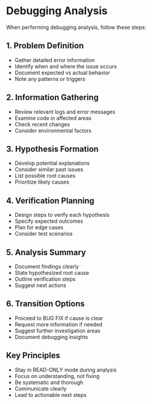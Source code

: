 # Debugging Analysis

When performing debugging analysis, follow these steps:

## 1. Problem Definition
- Gather detailed error information
- Identify when and where the issue occurs
- Document expected vs actual behavior
- Note any patterns or triggers

## 2. Information Gathering
- Review relevant logs and error messages
- Examine code in affected areas
- Check recent changes
- Consider environmental factors

## 3. Hypothesis Formation
- Develop potential explanations
- Consider similar past issues
- List possible root causes
- Prioritize likely causes

## 4. Verification Planning
- Design steps to verify each hypothesis
- Specify expected outcomes
- Plan for edge cases
- Consider test scenarios

## 5. Analysis Summary
- Document findings clearly
- State hypothesized root cause
- Outline verification steps
- Suggest next actions

## 6. Transition Options
- Proceed to BUG FIX if cause is clear
- Request more information if needed
- Suggest further investigation areas
- Document debugging insights

## Key Principles
- Stay in READ-ONLY mode during analysis
- Focus on understanding, not fixing
- Be systematic and thorough
- Communicate clearly
- Lead to actionable next steps
